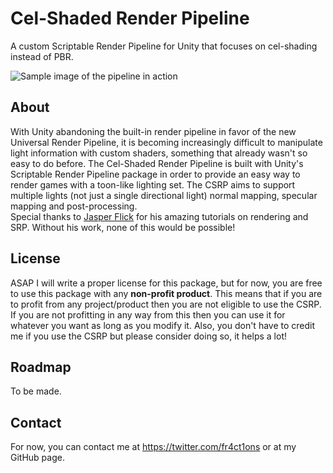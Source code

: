 # Cel-Shaded Render Pipeline  
A custom Scriptable Render Pipeline for Unity that focuses on cel-shading instead of PBR.  

![Sample image of the pipeline in action](https://github.com/lucena-fr4ct1ons/unity-csrp/blob/master/sample.png)  

## About  
With Unity abandoning the built-in render pipeline in favor of the new Universal Render Pipeline, it is becoming increasingly difficult to manipulate light information with custom shaders, something that already wasn't so easy to do before. The Cel-Shaded Render Pipeline is built with Unity's Scriptable Render Pipeline package in order to provide an easy way to render games with a toon-like lighting set. The CSRP aims to support multiple lights (not just a single directional light) normal mapping, specular mapping and post-processing.  
Special thanks to [Jasper Flick](https://catlikecoding.com/) for his amazing tutorials on rendering and SRP. Without his work, none of this would be possible!

## License
ASAP I will write a proper license for this package, but for now, you are free to use this package with any **non-profit product**. This means that if you are to profit from any project/product then you are not eligible to use the CSRP.  If you are not profitting in any way from this then you can use it for whatever you want as long as you modify it. Also, you don't have to credit me if you use the CSRP but please consider doing so, it helps a lot!  

## Roadmap 
To be made.
 
## Contact
For now, you can contact me at https://twitter.com/fr4ct1ons or at my GitHub page.
